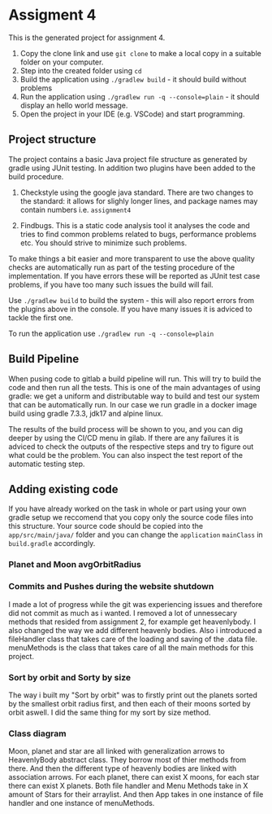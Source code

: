 # Assigment 4
This is the generated project for assignment 4.

1. Copy the clone link and use `git clone` to make a local copy in a suitable folder on your computer.
2. Step into the created folder using `cd`
3. Build the application using `./gradlew build` - it should build without problems
4. Run the application using `./gradlew run -q --console=plain` - it should display an hello world message.
5. Open the project in your IDE (e.g. VSCode) and start programming.


## Project structure
The project contains a basic Java project file structure as generated by gradle using JUnit testing. In addition two plugins have been added to the build procedure.

1. Checkstyle using the google java standard. There are two changes to the standard: it allows for slighly longer lines, and package names may contain numbers i.e. `assignment4`

2. Findbugs. This is a static code analysis tool it analyses the code and tries to find common problems related to bugs, performance problems etc. You should strive to minimize such problems.

To make things a bit easier and more transparent to use the above quality checks are automatically run as part of the testing procedure of the implementation. If you have errors these will be reported as JUnit test case problems, if you have too many such issues the build will fail.

Use `./gradlew build` to build the system - this will also report errors from the plugins above in the console. If you have many issues it is adviced to tackle the first one.

To run the application use `./gradlew run -q --console=plain`

## Build Pipeline
When pusing code to gitlab a build pipeline will run. This will try to build the code and then run all the tests. This is one of the main advantages of using gradle: we get a uniform and distributable way to build and test our system that can be automatically run. In our case we run gradle in a docker image build using gradle 7.3.3, jdk17 and alpine linux. 

The results of the build process will be shown to you, and you can dig deeper by using the CI/CD menu in gilab. If there are any failures it is adviced to check the outputs of the respective steps and try to figure out what could be the problem. You can also inspect the test report of the automatic testing step.

## Adding existing code
If you have already worked on the task in whole or part using your own gradle setup we reccomend that you copy only the source code files into this structure. Your source code should be copied into the `app/src/main/java/` folder and you can change the `application` `mainClass` in `build.gradle` accordingly.


### Planet and Moon avgOrbitRadius


### Commits and Pushes during the website shutdown
I made a lot of progress while the git was experiencing issues and therefore did not commit as much as i wanted. I removed a lot of unnessecary methods that resided from assignment 2, for example get heavenlybody. I also changed the way we add different heavenly bodies. Also i introduced a fileHandler class that takes care of the loading and saving of the .data file. menuMethods is the class that takes care of all the main methods for this project.

### Sort by orbit and Sorty by size
The way i built my "Sort by orbit" was to firstly print out the planets sorted by the smallest orbit radius first, and then each of their moons sorted by orbit aswell. I did the same thing for my sort by size method.

### Class diagram
Moon, planet and star are all linked with generalization arrows to HeavenlyBody abstract class. They borrow most of thier methods from there. And then the different type of heavenly bodies are linked with association arrows. For each planet, there can exist X moons, for each star there can exist X planets. Both file handler and Menu Methods take in X amount of Stars for their arraylist. And then App takes in one instance of file handler and one instance of menuMethods. 